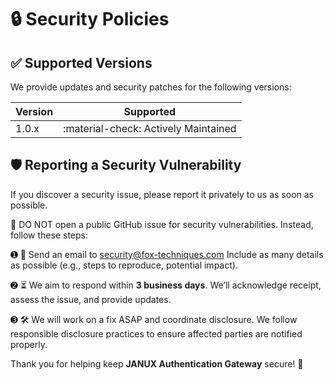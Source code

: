 # 🔒 Security Policies

## ✅ Supported Versions

We provide updates and security patches for the following versions:


| Version | Supported                                |
| ------- | ---------------------------------------- |
| 1.0.x   | :material-check: Actively Maintained     |


## 🛡️ Reporting a Security Vulnerability

If you discover a security issue, please report it privately to us as soon as possible.

🚨 DO NOT open a public GitHub issue for security vulnerabilities. Instead, follow these steps:

➊ 📩 Send an email to [security@fox-techniques.com](mailto:security@fox-techniques.com) Include as many details as possible (e.g., steps to reproduce, potential impact).

➋ ⏳ We aim to respond within **3 business days**. We’ll acknowledge receipt, assess the issue, and provide updates.

➌ 🛠️ We will work on a fix ASAP and coordinate disclosure. We follow responsible disclosure practices to ensure affected parties are notified properly.

Thank you for helping keep **JANUX Authentication Gateway** secure! 🙌